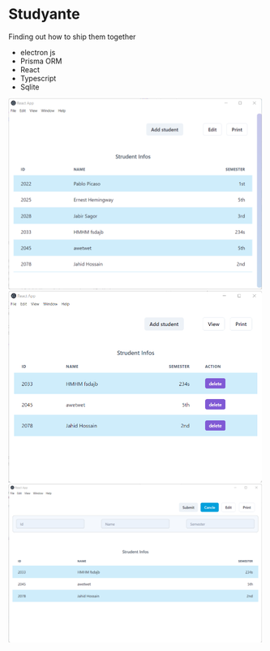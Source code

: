 # Studyante

Finding out how to ship them together
  - electron js
  - Prisma ORM
  - React
  - Typescript
  - Sqlite
   
<img src="./Screenshot%202022-12-03%20190928.png" alt="drawing" width="500"/> 



<img src="./Screenshot%202022-12-03%20190440.png" alt="drawing" width="500"/> 




<img src="./Screenshot%202022-12-03%20190524.png" width="500"/> 